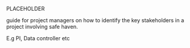 PLACEHOLDER

guide for project managers on how to identify the key stakeholders in a project involving safe haven.

E.g PI, Data controller etc
